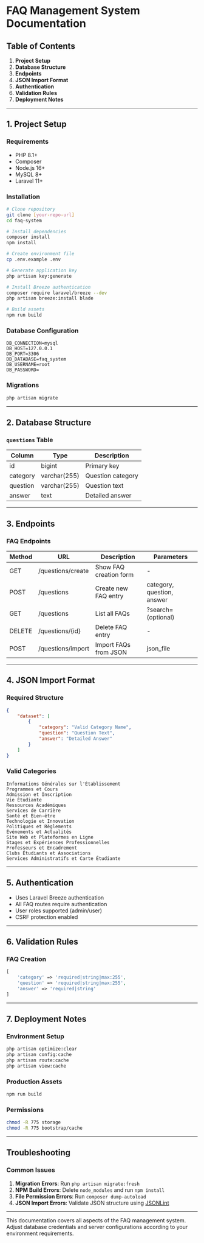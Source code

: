 # FAQ Management System Documentation

## Table of Contents

1. **Project Setup**
2. **Database Structure**
3. **Endpoints**
4. **JSON Import Format**
5. **Authentication**
6. **Validation Rules**
7. **Deployment Notes**

---

## 1. Project Setup

### Requirements

-   PHP 8.1+
-   Composer
-   Node.js 16+
-   MySQL 8+
-   Laravel 11+

### Installation

```bash
# Clone repository
git clone [your-repo-url]
cd faq-system

# Install dependencies
composer install
npm install

# Create environment file
cp .env.example .env

# Generate application key
php artisan key:generate

# Install Breeze authentication
composer require laravel/breeze --dev
php artisan breeze:install blade

# Build assets
npm run build
```

### Database Configuration

```env
DB_CONNECTION=mysql
DB_HOST=127.0.0.1
DB_PORT=3306
DB_DATABASE=faq_system
DB_USERNAME=root
DB_PASSWORD=
```

### Migrations

```bash
php artisan migrate
```

---

## 2. Database Structure

### `questions` Table

| Column   | Type         | Description       |
| -------- | ------------ | ----------------- |
| id       | bigint       | Primary key       |
| category | varchar(255) | Question category |
| question | varchar(255) | Question text     |
| answer   | text         | Detailed answer   |

---

## 3. Endpoints

### FAQ Endpoints

| Method | URL               | Description            | Parameters                 |
| ------ | ----------------- | ---------------------- | -------------------------- |
| GET    | /questions/create | Show FAQ creation form | -                          |
| POST   | /questions        | Create new FAQ entry   | category, question, answer |
| GET    | /questions        | List all FAQs          | ?search= (optional)        |
| DELETE | /questions/{id}   | Delete FAQ entry       | -                          |
| POST   | /questions/import | Import FAQs from JSON  | json_file                  |

---

## 4. JSON Import Format

### Required Structure

```json
{
    "dataset": [
        {
            "category": "Valid Category Name",
            "question": "Question Text",
            "answer": "Detailed Answer"
        }
    ]
}
```

### Valid Categories

```
Informations Générales sur l'Établissement
Programmes et Cours
Admission et Inscription
Vie Étudiante
Ressources Académiques
Services de Carrière
Santé et Bien-être
Technologie et Innovation
Politiques et Règlements
Événements et Actualités
Site Web et Plateformes en Ligne
Stages et Expériences Professionnelles
Professeurs et Encadrement
Clubs Étudiants et Associations
Services Administratifs et Carte Étudiante
```

---

## 5. Authentication

-   Uses Laravel Breeze authentication
-   All FAQ routes require authentication
-   User roles supported (admin/user)
-   CSRF protection enabled

---

## 6. Validation Rules

### FAQ Creation

```php
[
    'category' => 'required|string|max:255',
    'question' => 'required|string|max:255',
    'answer' => 'required|string'
]
```

---

## 7. Deployment Notes

### Environment Setup

```bash
php artisan optimize:clear
php artisan config:cache
php artisan route:cache
php artisan view:cache
```

### Production Assets

```bash
npm run build
```

### Permissions

```bash
chmod -R 775 storage
chmod -R 775 bootstrap/cache
```

---

## Troubleshooting

### Common Issues

1. **Migration Errors**: Run `php artisan migrate:fresh`
2. **NPM Build Errors**: Delete `node_modules` and run `npm install`
3. **File Permission Errors**: Run `composer dump-autoload`
4. **JSON Import Errors**: Validate JSON structure using [JSONLint](https://jsonlint.com/)

---

This documentation covers all aspects of the FAQ management system. Adjust database credentials and server configurations according to your environment requirements.
